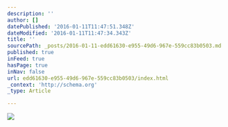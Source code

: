 ```yaml
---
description: ''
author: []
datePublished: '2016-01-11T11:47:51.348Z'
dateModified: '2016-01-11T11:47:34.343Z'
title: ''
sourcePath: _posts/2016-01-11-edd61630-e955-49d6-967e-559cc83b0503.md
published: true
inFeed: true
hasPage: true
inNav: false
url: edd61630-e955-49d6-967e-559cc83b0503/index.html
_context: 'http://schema.org'
_type: Article

---
```

![](https://the-grid-user-content.s3-us-west-2.amazonaws.com/16273db6-e6d5-4554-8c5c-c8751dbd86e2.png)